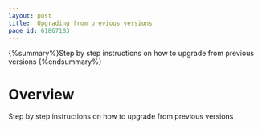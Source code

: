 ```yaml
---
layout: post
title:  Upgrading from previous versions
page_id: 61867183
---
```


{%summary%}Step by step instructions on how to upgrade from previous versions {%endsummary%}

# Overview
Step by step instructions on how to upgrade from previous versions

